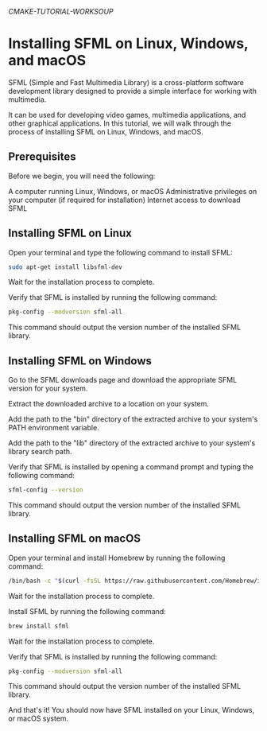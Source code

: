 *CMAKE-TUTORIAL-WORKSOUP*
# Installing SFML on Linux, Windows, and macOS

SFML (Simple and Fast Multimedia Library) is a cross-platform software development library designed to provide a simple interface for working with multimedia.

It can be used for developing video games, multimedia applications, and other graphical applications. In this tutorial, we will walk through the process of installing SFML on Linux, Windows, and macOS.

## Prerequisites

Before we begin, you will need the following:

A computer running Linux, Windows, or macOS
Administrative privileges on your computer (if required for installation)
Internet access to download SFML

## Installing SFML on Linux

Open your terminal and type the following command to install SFML:

```bash
sudo apt-get install libsfml-dev
```

Wait for the installation process to complete.

Verify that SFML is installed by running the following command:

```bash
pkg-config --modversion sfml-all
```

This command should output the version number of the installed SFML library.

## Installing SFML on Windows

Go to the SFML downloads page and download the appropriate SFML version for your system.

Extract the downloaded archive to a location on your system.

Add the path to the "bin" directory of the extracted archive to your system's PATH environment variable.

Add the path to the "lib" directory of the extracted archive to your system's library search path.

Verify that SFML is installed by opening a command prompt and typing the following command:

```bash
sfml-config --version
```

This command should output the version number of the installed SFML library.

## Installing SFML on macOS

Open your terminal and install Homebrew by running the following command:

```bash
/bin/bash -c "$(curl -fsSL https://raw.githubusercontent.com/Homebrew/install/HEAD/install.sh)"
```

Wait for the installation process to complete.

Install SFML by running the following command:

```bash
brew install sfml
```

Wait for the installation process to complete.

Verify that SFML is installed by running the following command:

```bash
pkg-config --modversion sfml-all
```

This command should output the version number of the installed SFML library.

And that's it! You should now have SFML installed on your Linux, Windows, or macOS system.
